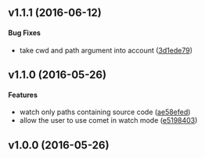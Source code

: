 <a name="v1.1.1"></a>
## v1.1.1 (2016-06-12)


#### Bug Fixes

*   take cwd and path argument into account ([3d1ede79](3d1ede79))



<a name="v1.1.0"></a>
## v1.1.0 (2016-05-26)


#### Features

*   watch only paths containing source code ([ae58efed](ae58efed))
*   allow the user to use comet in watch mode ([e5198403](e5198403))



<a name="v1.0.0"></a>
## v1.0.0 (2016-05-26)




